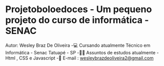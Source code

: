 # Projetoboloedoces - Um pequeno projeto do curso de informática - SENAC 
 Autor: Wesley Braz De Oliveira 
-💻 Cursando atualmente Técnico em Informática - Senac Tatuapé - SP
-👨‍🎓 Assuntos de estudos atualmente - Html , CSS e Javascript
-📧 E-mail : wesleybrazdeoliveira2@gmail.com
